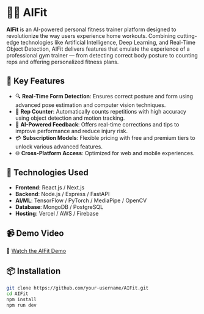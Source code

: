 # 🏋️‍♂️ AIFit

**AIFit** is an AI-powered personal fitness trainer platform designed to revolutionize the way users experience home workouts. Combining cutting-edge technologies like Artificial Intelligence, Deep Learning, and Real-Time Object Detection, AIFit delivers features that emulate the experience of a professional gym trainer — from detecting correct body posture to counting reps and offering personalized fitness plans.

## 🌟 Key Features

- 🔍 **Real-Time Form Detection**: Ensures correct posture and form using advanced pose estimation and computer vision techniques.
- 🔢 **Rep Counter**: Automatically counts repetitions with high accuracy using object detection and motion tracking.
- 🧠 **AI-Powered Feedback**: Offers real-time corrections and tips to improve performance and reduce injury risk.
- 💳 **Subscription Models**: Flexible pricing with free and premium tiers to unlock various advanced features.
- 🌐 **Cross-Platform Access**: Optimized for web and mobile experiences.

## 🚀 Technologies Used

- **Frontend**: React.js / Next.js
- **Backend**: Node.js / Express / FastAPI
- **AI/ML**: TensorFlow / PyTorch / MediaPipe / OpenCV
- **Database**: MongoDB / PostgreSQL
- **Hosting**: Vercel / AWS / Firebase

## 📹 Demo Video

🎥 [Watch the AIFit Demo](https://drive.google.com/file/d/16qLUvDUhCoN9weiNmMX6dy5EYF4OI-FA/view?usp=sharing)

## 📦 Installation

```bash
git clone https://github.com/your-username/AIFit.git
cd AIFit
npm install
npm run dev

